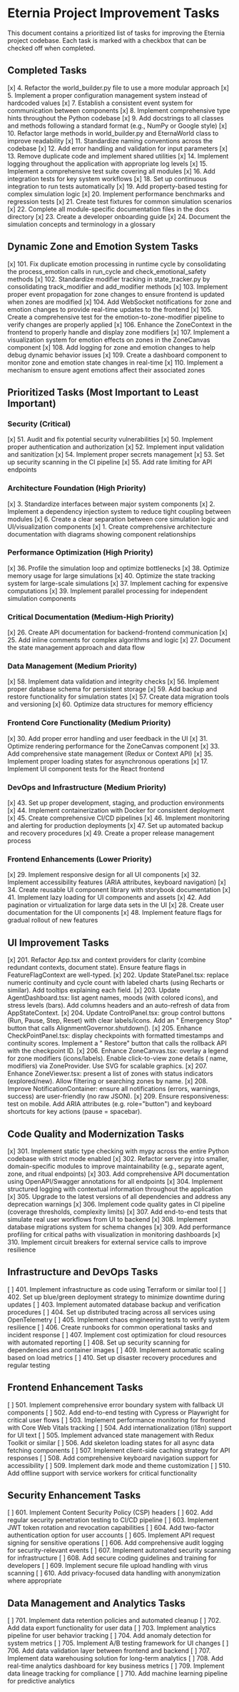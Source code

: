 # Eternia Project Improvement Tasks

This document contains a prioritized list of tasks for improving the Eternia project codebase. Each task is marked with
a checkbox that can be checked off when completed.

## Completed Tasks

[x] 4. Refactor the world_builder.py file to use a more modular approach
[x] 5. Implement a proper configuration management system instead of hardcoded values
[x] 7. Establish a consistent event system for communication between components
[x] 8. Implement comprehensive type hints throughout the Python codebase
[x] 9. Add docstrings to all classes and methods following a standard format (e.g., NumPy or Google style)
[x] 10. Refactor large methods in world_builder.py and EternaWorld class to improve readability
[x] 11. Standardize naming conventions across the codebase
[x] 12. Add error handling and validation for input parameters
[x] 13. Remove duplicate code and implement shared utilities
[x] 14. Implement logging throughout the application with appropriate log levels
[x] 15. Implement a comprehensive test suite covering all modules
[x] 16. Add integration tests for key system workflows
[x] 18. Set up continuous integration to run tests automatically
[x] 19. Add property-based testing for complex simulation logic
[x] 20. Implement performance benchmarks and regression tests
[x] 21. Create test fixtures for common simulation scenarios
[x] 22. Complete all module-specific documentation files in the docs directory
[x] 23. Create a developer onboarding guide
[x] 24. Document the simulation concepts and terminology in a glossary

## Dynamic Zone and Emotion System Tasks

[x] 101. Fix duplicate emotion processing in runtime cycle by consolidating the process_emotion calls in run_cycle and
check_emotional_safety methods
[x] 102. Standardize modifier tracking in state_tracker.py by consolidating track_modifier and add_modifier methods
[x] 103. Implement proper event propagation for zone changes to ensure frontend is updated when zones are modified
[x] 104. Add WebSocket notifications for zone and emotion changes to provide real-time updates to the frontend
[x] 105. Create a comprehensive test for the emotion-to-zone-modifier pipeline to verify changes are properly applied
[x] 106. Enhance the ZoneContext in the frontend to properly handle and display zone modifiers
[x] 107. Implement a visualization system for emotion effects on zones in the ZoneCanvas component
[x] 108. Add logging for zone and emotion changes to help debug dynamic behavior issues
[x] 109. Create a dashboard component to monitor zone and emotion state changes in real-time
[x] 110. Implement a mechanism to ensure agent emotions affect their associated zones

## Prioritized Tasks (Most Important to Least Important)

### Security (Critical)

[x] 51. Audit and fix potential security vulnerabilities
[x] 50. Implement proper authentication and authorization
[x] 52. Implement input validation and sanitization
[x] 54. Implement proper secrets management
[x] 53. Set up security scanning in the CI pipeline
[x] 55. Add rate limiting for API endpoints

### Architecture Foundation (High Priority)

[x] 3. Standardize interfaces between major system components
[x] 2. Implement a dependency injection system to reduce tight coupling between modules
[x] 6. Create a clear separation between core simulation logic and UI/visualization components
[x] 1. Create comprehensive architecture documentation with diagrams showing component relationships

### Performance Optimization (High Priority)

[x] 36. Profile the simulation loop and optimize bottlenecks
[x] 38. Optimize memory usage for large simulations
[x] 40. Optimize the state tracking system for large-scale simulations
[x] 37. Implement caching for expensive computations
[x] 39. Implement parallel processing for independent simulation components

### Critical Documentation (Medium-High Priority)

[x] 26. Create API documentation for backend-frontend communication
[x] 25. Add inline comments for complex algorithms and logic
[x] 27. Document the state management approach and data flow

### Data Management (Medium Priority)

[x] 58. Implement data validation and integrity checks
[x] 56. Implement proper database schema for persistent storage
[x] 59. Add backup and restore functionality for simulation states
[x] 57. Create data migration tools and versioning
[x] 60. Optimize data structures for memory efficiency

### Frontend Core Functionality (Medium Priority)

[x] 30. Add proper error handling and user feedback in the UI
[x] 31. Optimize rendering performance for the ZoneCanvas component
[x] 33. Add comprehensive state management (Redux or Context API)
[x] 35. Implement proper loading states for asynchronous operations
[x] 17. Implement UI component tests for the React frontend

### DevOps and Infrastructure (Medium Priority)

[x] 43. Set up proper development, staging, and production environments
[x] 44. Implement containerization with Docker for consistent deployment
[x] 45. Create comprehensive CI/CD pipelines
[x] 46. Implement monitoring and alerting for production deployments
[x] 47. Set up automated backup and recovery procedures
[x] 49. Create a proper release management process

### Frontend Enhancements (Lower Priority)

[x] 29. Implement responsive design for all UI components
[x] 32. Implement accessibility features (ARIA attributes, keyboard navigation)
[x] 34. Create reusable UI component library with storybook documentation
[x] 41. Implement lazy loading for UI components and assets
[x] 42. Add pagination or virtualization for large data sets in the UI
[x] 28. Create user documentation for the UI components
[x] 48. Implement feature flags for gradual rollout of new features

## UI Improvement Tasks

[x] 201. Refactor App.tsx and context providers for clarity (combine redundant contexts, document state). Ensure feature
flags in FeatureFlagContext are well-typed.
[x] 202. Update StatePanel.tsx: replace numeric continuity and cycle count with labeled charts (using Recharts or
similar). Add tooltips explaining each field.
[x] 203. Update AgentDashboard.tsx: list agent names, moods (with colored icons), and stress levels (bars). Add columns
headers and an auto-refresh of data from AppStateContext.
[x] 204. Update ControlPanel.tsx: group control buttons (Run, Pause, Step, Reset) with clear labels/icons. Add an "
Emergency Stop" button that calls AlignmentGovernor.shutdown().
[x] 205. Enhance CheckPointPanel.tsx: display checkpoints with formatted timestamps and continuity scores. Implement a "
Restore" button that calls the rollback API with the checkpoint ID.
[x] 206. Enhance ZoneCanvas.tsx: overlay a legend for zone modifiers (icons/labels). Enable click-to-view zone details (
name, modifiers) via ZoneProvider. Use SVG for scalable graphics.
[x] 207. Enhance ZoneViewer.tsx: present a list of zones with status indicators (explored/new). Allow filtering or
searching zones by name.
[x] 208. Improve NotificationContainer: ensure all notifications (errors, warnings, success) are user-friendly (no raw
JSON).
[x] 209. Ensure responsiveness: test on mobile. Add ARIA attributes (e.g. role="button") and keyboard shortcuts for key
actions (pause = spacebar).

## Code Quality and Modernization Tasks

[x] 301. Implement static type checking with mypy across the entire Python codebase with strict mode enabled
[x] 302. Refactor server.py into smaller, domain-specific modules to improve maintainability (e.g., separate agent,
zone, and ritual endpoints)
[x] 303. Add comprehensive API documentation using OpenAPI/Swagger annotations for all endpoints
[x] 304. Implement structured logging with contextual information throughout the application
[x] 305. Upgrade to the latest versions of all dependencies and address any deprecation warnings
[x] 306. Implement code quality gates in CI pipeline (coverage thresholds, complexity limits)
[x] 307. Add end-to-end tests that simulate real user workflows from UI to backend
[x] 308. Implement database migrations system for schema changes
[x] 309. Add performance profiling for critical paths with visualization in monitoring dashboards
[x] 310. Implement circuit breakers for external service calls to improve resilience

## Infrastructure and DevOps Tasks

[ ] 401. Implement infrastructure as code using Terraform or similar tool
[ ] 402. Set up blue/green deployment strategy to minimize downtime during updates
[ ] 403. Implement automated database backup and verification procedures
[ ] 404. Set up distributed tracing across all services using OpenTelemetry
[ ] 405. Implement chaos engineering tests to verify system resilience
[ ] 406. Create runbooks for common operational tasks and incident response
[ ] 407. Implement cost optimization for cloud resources with automated reporting
[ ] 408. Set up security scanning for dependencies and container images
[ ] 409. Implement automatic scaling based on load metrics
[ ] 410. Set up disaster recovery procedures and regular testing

## Frontend Enhancement Tasks

[ ] 501. Implement comprehensive error boundary system with fallback UI components
[ ] 502. Add end-to-end testing with Cypress or Playwright for critical user flows
[ ] 503. Implement performance monitoring for frontend with Core Web Vitals tracking
[ ] 504. Add internationalization (i18n) support for UI text
[ ] 505. Implement advanced state management with Redux Toolkit or similar
[ ] 506. Add skeleton loading states for all async data fetching components
[ ] 507. Implement client-side caching strategy for API responses
[ ] 508. Add comprehensive keyboard navigation support for accessibility
[ ] 509. Implement dark mode and theme customization
[ ] 510. Add offline support with service workers for critical functionality

## Security Enhancement Tasks

[ ] 601. Implement Content Security Policy (CSP) headers
[ ] 602. Add regular security penetration testing to CI/CD pipeline
[ ] 603. Implement JWT token rotation and revocation capabilities
[ ] 604. Add two-factor authentication option for user accounts
[ ] 605. Implement API request signing for sensitive operations
[ ] 606. Add comprehensive audit logging for security-relevant events
[ ] 607. Implement automated security scanning for infrastructure
[ ] 608. Add secure coding guidelines and training for developers
[ ] 609. Implement secure file upload handling with virus scanning
[ ] 610. Add privacy-focused data handling with anonymization where appropriate

## Data Management and Analytics Tasks

[ ] 701. Implement data retention policies and automated cleanup
[ ] 702. Add data export functionality for user data
[ ] 703. Implement analytics pipeline for user behavior tracking
[ ] 704. Add anomaly detection for system metrics
[ ] 705. Implement A/B testing framework for UI changes
[ ] 706. Add data validation layer between frontend and backend
[ ] 707. Implement data warehousing solution for long-term analytics
[ ] 708. Add real-time analytics dashboard for key business metrics
[ ] 709. Implement data lineage tracking for compliance
[ ] 710. Add machine learning pipeline for predictive analytics
